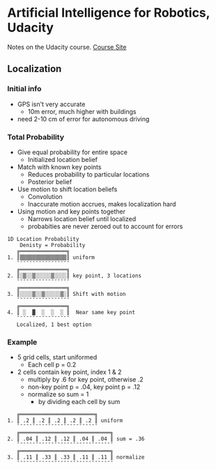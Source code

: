 # Artificial Intelligence for Robotics, Udacity

Notes on the Udacity course. [Course Site](https://www.udacity.com/course/artificial-intelligence-for-robotics--cs373)

## Localization

### Initial info

- GPS isn't very accurate
	* 10m error, much higher with buildings
- need 2-10 cm of error for autonomous driving

### Total Probability

- Give equal probability for entire space
	* Initialized location belief
- Match with known key points
	* Reduces probability to particular locations
	* Posterior belief
- Use motion to shift location beliefs
	* Convolution
	* Inaccurate motion accrues, makes localization hard 
- Using motion and key points together
	* Narrows location belief until localized
	* probabities are never zeroed out to account for errors

```
1D Location Probability
	Denisty = Probability
   ╔═══════════════╗
1. ║▒▒▒▒▒▒▒▒▒▒▒▒▒▒▒║ uniform
   ¯¯¯¯¯¯¯¯¯¯¯¯¯¯¯¯¯
   ╔═══════════════╗
2. ║░▒░░▒░░░░░▒░░░░║ key point, 3 locations
   ¯¯¯¯¯¯¯¯¯¯¯¯¯¯¯¯¯
   ╔═══════════════╗
3. ║░░░░▒░░▒░░░░░▒░║ Shift with motion
   ¯¯¯¯¯¯¯¯¯¯¯¯¯¯¯¯¯
   ╔═══════════════╗
4. ║ ░  ▓  ░  ░  ░ ║  Near same key point
   ¯¯¯¯¯¯¯¯¯¯¯¯¯¯¯¯¯
   Localized, 1 best option
```

### Example
- 5 grid cells, start uniformed
	* Each cell p = 0.2
- 2 cells contain key point, index 1 & 2
	* multiply by .6 for key point, otherwise .2
	* non-key point p = .04, key point p = .12
	* normalize so sum = 1
		- by dividing each cell by sum

```
   ╔════════════════════════╗
1. ║ .2 ║ .2 ║ .2 ║ .2 ║ .2 ║ uniform
   ¯¯¯¯¯¯¯¯¯¯¯¯¯¯¯¯¯¯¯¯¯¯¯¯¯¯
   ╔═════════════════════════════╗
2. ║ .04 ║ .12 ║ .12 ║ .04 ║ .04 ║ sum = .36
   ¯¯¯¯¯¯¯¯¯¯¯¯¯¯¯¯¯¯¯¯¯¯¯¯¯¯¯¯¯¯¯
   ╔═════════════════════════════╗
3. ║ .11 ║ .33 ║ .33 ║ .11 ║ .11 ║ normalize
   ¯¯¯¯¯¯¯¯¯¯¯¯¯¯¯¯¯¯¯¯¯¯¯¯¯¯¯¯¯¯¯
```

